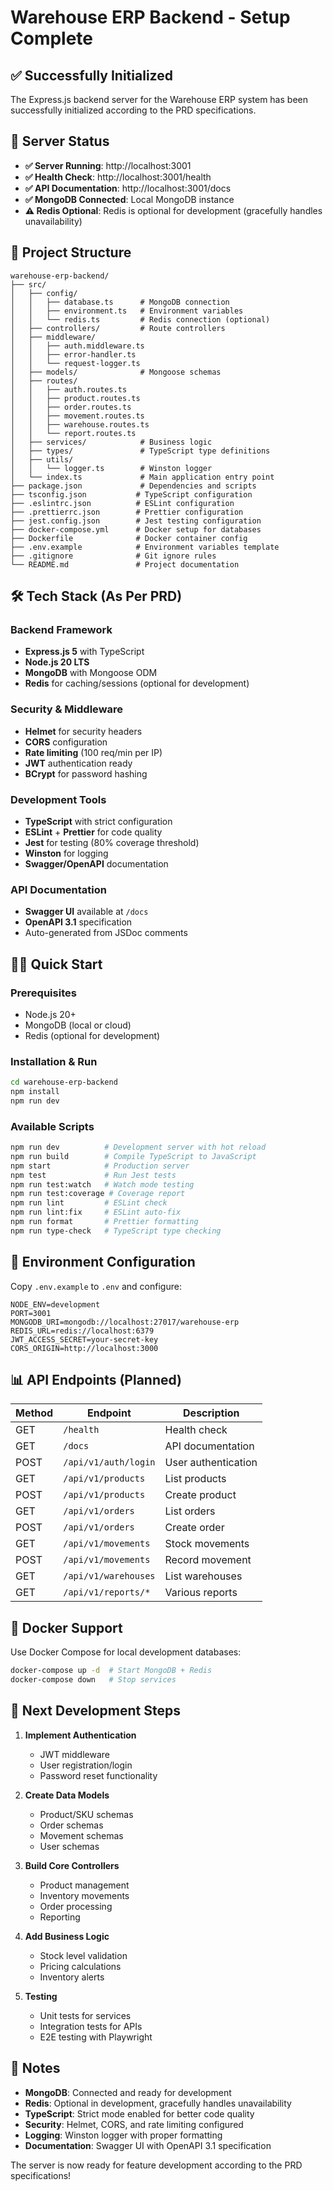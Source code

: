 # Warehouse ERP Backend - Setup Complete

## ✅ Successfully Initialized

The Express.js backend server for the Warehouse ERP system has been successfully initialized according to the PRD specifications.

## 🚀 Server Status

- **✅ Server Running**: http://localhost:3001
- **✅ Health Check**: http://localhost:3001/health
- **✅ API Documentation**: http://localhost:3001/docs
- **✅ MongoDB Connected**: Local MongoDB instance
- **⚠️ Redis Optional**: Redis is optional for development (gracefully handles unavailability)

## 📁 Project Structure

```
warehouse-erp-backend/
├── src/
│   ├── config/
│   │   ├── database.ts      # MongoDB connection
│   │   ├── environment.ts   # Environment variables
│   │   └── redis.ts         # Redis connection (optional)
│   ├── controllers/         # Route controllers
│   ├── middleware/
│   │   ├── auth.middleware.ts
│   │   ├── error-handler.ts
│   │   └── request-logger.ts
│   ├── models/              # Mongoose schemas
│   ├── routes/
│   │   ├── auth.routes.ts
│   │   ├── product.routes.ts
│   │   ├── order.routes.ts
│   │   ├── movement.routes.ts
│   │   ├── warehouse.routes.ts
│   │   └── report.routes.ts
│   ├── services/            # Business logic
│   ├── types/               # TypeScript type definitions
│   ├── utils/
│   │   └── logger.ts        # Winston logger
│   └── index.ts             # Main application entry point
├── package.json             # Dependencies and scripts
├── tsconfig.json           # TypeScript configuration
├── .eslintrc.json          # ESLint configuration
├── .prettierrc.json        # Prettier configuration
├── jest.config.json        # Jest testing configuration
├── docker-compose.yml      # Docker setup for databases
├── Dockerfile              # Docker container config
├── .env.example            # Environment variables template
├── .gitignore              # Git ignore rules
└── README.md               # Project documentation
```

## 🛠 Tech Stack (As Per PRD)

### Backend Framework
- **Express.js 5** with TypeScript
- **Node.js 20 LTS**
- **MongoDB** with Mongoose ODM
- **Redis** for caching/sessions (optional for development)

### Security & Middleware
- **Helmet** for security headers
- **CORS** configuration
- **Rate limiting** (100 req/min per IP)
- **JWT** authentication ready
- **BCrypt** for password hashing

### Development Tools
- **TypeScript** with strict configuration
- **ESLint** + **Prettier** for code quality
- **Jest** for testing (80% coverage threshold)
- **Winston** for logging
- **Swagger/OpenAPI** documentation

### API Documentation
- **Swagger UI** available at `/docs`
- **OpenAPI 3.1** specification
- Auto-generated from JSDoc comments

## 🏃‍♂️ Quick Start

### Prerequisites
- Node.js 20+
- MongoDB (local or cloud)
- Redis (optional for development)

### Installation & Run
```bash
cd warehouse-erp-backend
npm install
npm run dev
```

### Available Scripts
```bash
npm run dev          # Development server with hot reload
npm run build        # Compile TypeScript to JavaScript
npm start            # Production server
npm test             # Run Jest tests
npm run test:watch   # Watch mode testing
npm run test:coverage # Coverage report
npm run lint         # ESLint check
npm run lint:fix     # ESLint auto-fix
npm run format       # Prettier formatting
npm run type-check   # TypeScript type checking
```

## 🔌 Environment Configuration

Copy `.env.example` to `.env` and configure:

```env
NODE_ENV=development
PORT=3001
MONGODB_URI=mongodb://localhost:27017/warehouse-erp
REDIS_URL=redis://localhost:6379
JWT_ACCESS_SECRET=your-secret-key
CORS_ORIGIN=http://localhost:3000
```

## 📊 API Endpoints (Planned)

| Method | Endpoint | Description |
|--------|----------|-------------|
| GET | `/health` | Health check |
| GET | `/docs` | API documentation |
| POST | `/api/v1/auth/login` | User authentication |
| GET | `/api/v1/products` | List products |
| POST | `/api/v1/products` | Create product |
| GET | `/api/v1/orders` | List orders |
| POST | `/api/v1/orders` | Create order |
| GET | `/api/v1/movements` | Stock movements |
| POST | `/api/v1/movements` | Record movement |
| GET | `/api/v1/warehouses` | List warehouses |
| GET | `/api/v1/reports/*` | Various reports |

## 🐳 Docker Support

Use Docker Compose for local development databases:

```bash
docker-compose up -d  # Start MongoDB + Redis
docker-compose down   # Stop services
```

## 🔄 Next Development Steps

1. **Implement Authentication**
   - JWT middleware
   - User registration/login
   - Password reset functionality

2. **Create Data Models**
   - Product/SKU schemas
   - Order schemas
   - Movement schemas
   - User schemas

3. **Build Core Controllers**
   - Product management
   - Inventory movements
   - Order processing
   - Reporting

4. **Add Business Logic**
   - Stock level validation
   - Pricing calculations
   - Inventory alerts

5. **Testing**
   - Unit tests for services
   - Integration tests for APIs
   - E2E testing with Playwright

## 📝 Notes

- **MongoDB**: Connected and ready for development
- **Redis**: Optional in development, gracefully handles unavailability
- **TypeScript**: Strict mode enabled for better code quality
- **Security**: Helmet, CORS, and rate limiting configured
- **Logging**: Winston logger with proper formatting
- **Documentation**: Swagger UI with OpenAPI 3.1 specification

The server is now ready for feature development according to the PRD specifications!
